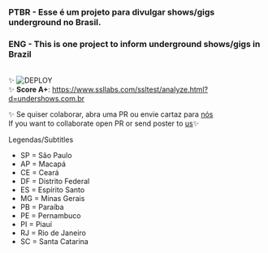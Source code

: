 ### **PTBR** - Esse é um projeto para divulgar shows/gigs underground no Brasil.

### **ENG** - This is one project to inform underground shows/gigs in Brazil
\
✨ ![DEPLOY](https://github.com/undershows/gigs/actions/workflows/workflow.yml/badge.svg) \
✨ **Score A+**: https://www.ssllabs.com/ssltest/analyze.html?d=undershows.com.br

✨ Se quiser colaborar, abra uma PR ou envie cartaz para [nós](undershows@gmail.com)  
If you want to collaborate open PR or send poster to [us](undershows@gmail.com)✨

Legendas/Subtitles
- SP = São Paulo
- AP = Macapá
- CE = Ceará
- DF = Distrito Federal
- ES = Espírito Santo
- MG = Minas Gerais
- PB = Paraíba
- PE = Pernambuco
- PI = Piauí
- RJ = Rio de Janeiro
- SC = Santa Catarina
